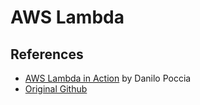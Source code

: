 # AWS Lambda

## References
- [AWS Lambda in Action](https://learning.oreilly.com/library/view/aws-lambda-in/9781617293719/) by Danilo Poccia
- [Original Github](https://github.com/danilop/AWS_Lambda_in_Action)